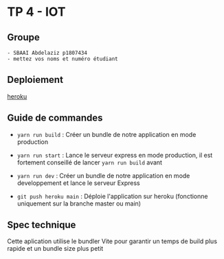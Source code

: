 # TP 4 - IOT
## Groupe
	- SBAAI Abdelaziz p1807434
	- mettez vos noms et numéro étudiant
## Deploiement
[heroku](https://tp4-tiw8.herokuapp.com/)
## Guide de commandes
- `yarn run build` : Créer un bundle de notre application en mode production
- `yarn run start` : Lance le serveur express en mode production, il est fortement conseillé de lancer `yarn run build` avant
- `yarn run dev` : Créer un bundle de notre application en mode developpement et lance le serveur Express

- `git push heroku main` : Déploie l'application sur heroku (fonctionne uniquement sur la branche master ou main)
## Spec technique
Cette aplication utilise le bundler Vite pour garantir un temps de build plus rapide et un bundle size plus petit
